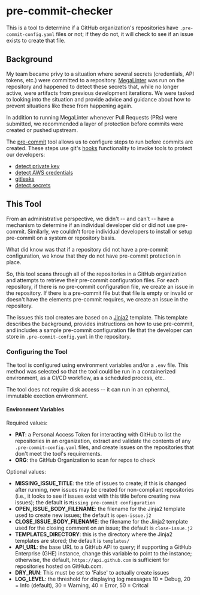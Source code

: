 # pre-commit-checker

This is a tool to determine if a GitHub organization's repositories
have `.pre-commit-config.yaml` files or not; if they do not, it will
check to see if an issue exists to create that file.

## Background

My team became privy to a situation where several secrets
(credentials, API tokens, etc.) were committed to a repository.
[MegaLinter](https://megalinter.io) was run on the repository and
happened to detect these secrets that, while no longer active,
were artifacts from previous development iterations.  We were
tasked to looking into the situation and provide advice and
guidance about how to prevent situations like these from
happening again.

In addition to running MegaLinter whenever Pull Requests (PRs)
were submitted, we recommended a layer of protection before
commits were created or pushed upstream.

The [pre-commit](https://pre-commit.com/) tool allows us to
configure steps to run before commits are created.  These
steps use git's
[hooks](https://git-scm.com/book/en/v2/Customizing-Git-Git-Hooks)
functionality to invoke tools to protect our developers:

* [detect private key](https://github.com/pre-commit/pre-commit-hooks)
* [detect AWS credentials](https://github.com/pre-commit/pre-commit-hooks)
* [gitleaks](https://github.com/zricethezav/gitleaks)
* [detect secrets](https://github.com/Yelp/detect-secrets)

## This Tool

From an administrative perspective, we didn't -- and can't -- have
a mechanism to determine if an individual developer did or did not
use pre-commit.  Similarly, we couldn't force individual
developers to install or setup pre-commit on a system or
repository basis.

What did know was that if a repository did not have a pre-commit
configuration, we know that they do not have pre-commit protection
in place.

So, this tool scans through all of the repositories in a GitHub
organization and attempts to retrieve their pre-commit configuration
files.  For each repository, if there is no pre-commit configuration
file, we create an issue in the repository.  If there is a pre-commit
file but that file is empty or invalid or doesn't have the elements
pre-commit requires, we create an issue in the repository.

The issues this tool creates are based on a
[Jinja2](https://jinja.palletsprojects.com/en/2.10.x/) template.
This template describes the background, provides instructions on
how to use pre-commit, and includes a sample pre-commit configuration
file that the developer can store in `.pre-commit-config.yaml` in
the repository.

### Configuring the Tool

The tool is configured using environment variables and/or a `.env`
file.  This method was selected so that the tool could be run
in a containerized environment, as a CI/CD workflow, as a
scheduled process, etc..

The tool does not require disk access -- it can run in an
ephermal, immutable exection environment.

#### Environment Variables

Required values:

* **PAT**: a Personal Access Token for interacting with GitHub to
  list the repositories in an organization, extract and validate
  the contents of any `.pre-commit-config.yaml` files, and
  create issues on the repositories that don't meet the tool's
  requirements.
* **ORG**: the GitHub Organization to scan for repos to check

Optional values:

* **MISSING_ISSUE_TITLE**: the title of issues to create; if this is
  changed after running, new issues may be created for
  non-compliant repositories (i.e., it looks to see if issues
  exist with this title before creating new issues); the
  default is `Missing pre-commit configuration`
* **OPEN_ISSUE_BODY_FILENAME**: the filename for the Jinja2
  template used to create new issues; the default is
  `open-issue.j2`
* **CLOSE_ISSUE_BODY_FILENAME**: the filename for the Jinja2
  template used for the closing comment on an issue; the
  default is `close-issue.j2`
* **TEMPLATES_DIRECTORY**: this is the directory where the Jinja2
  templates are stored; the default is `templates/`
* **API_URL**: the base URL to a GitHub API to query; if
  supporting a GitHub Enterprise (GHE) instance, change this
  variable to point to the instance; otherwise, the default,
  `https://api.github.com` is sufficient for repositories
  hosted on GitHub.com.
* **DRY_RUN**: This must be set to 'False' to actually create issues
* **LOG_LEVEL**: the threshold for displaying log messages
  10 = Debug, 20 = Info (default), 30 = Warning, 40 = Error, 50 = Critcal
